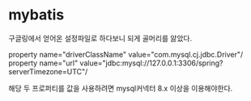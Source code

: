 # mybatis


구글링에서 얻어온 설정파일로 하다보니 되게 골머리를 앓았다.

property name="driverClassName" value="com.mysql.cj.jdbc.Driver"/
property name="url" value="jdbc:mysql://127.0.0.1:3306/spring?serverTimezone=UTC"/

해당 두 프로퍼티를 값을 사용하려면 mysql커넥터 8.x 이상을 이용해야한다.
